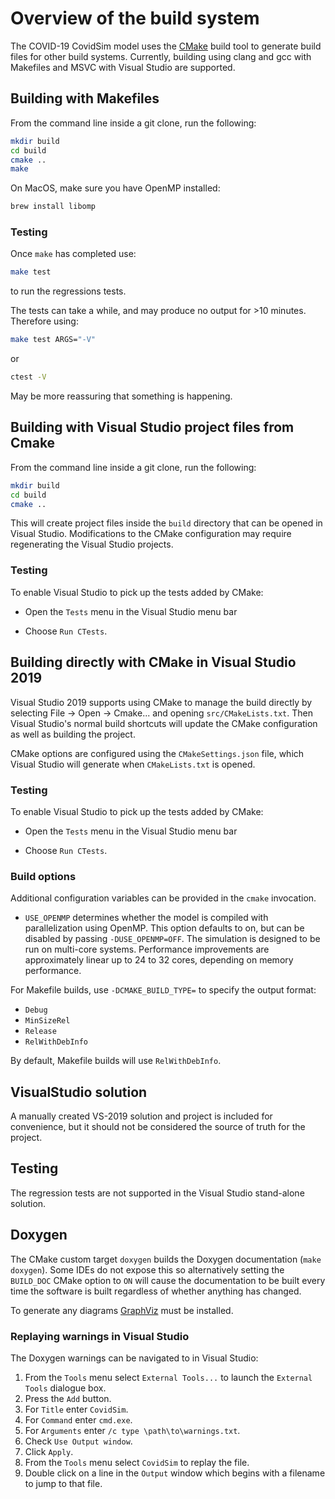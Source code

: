# Overview of the build system

The COVID-19 CovidSim model uses the [CMake](www.cmake.org) build tool to
generate build files for other build systems. Currently, building using clang
and gcc with Makefiles and MSVC with Visual Studio are supported.

## Building with Makefiles

From the command line inside a git clone, run the following:

```sh
mkdir build
cd build
cmake ..
make
```

On MacOS, make sure you have OpenMP installed:
```sh
brew install libomp
```

### Testing

Once `make` has completed use:

```sh
make test
```

to run the regressions tests.

The tests can take a while, and may produce no output for >10 minutes.
Therefore using:

```sh
make test ARGS="-V"
```

or

```sh
ctest -V
```

May be more reassuring that something is happening.

## Building with Visual Studio project files from Cmake

From the command line inside a git clone, run the following:

```sh
mkdir build
cd build
cmake ..
```

This will create project files inside the `build` directory that can be opened
in Visual Studio. Modifications to the CMake configuration may require
regenerating the Visual Studio projects.

### Testing

To enable Visual Studio to pick up the tests added by CMake:

 * Open the `Tests` menu in the Visual Studio menu bar

 * Choose `Run CTests`.

## Building directly with CMake in Visual Studio 2019

Visual Studio 2019 supports using CMake to manage the build directly by
selecting File -> Open -> Cmake... and opening `src/CMakeLists.txt`. Then
Visual Studio's normal build shortcuts will update the CMake configuration
as well as building the project.

CMake options are configured using the `CMakeSettings.json` file, which
Visual Studio will generate when `CMakeLists.txt` is opened.

### Testing

To enable Visual Studio to pick up the tests added by CMake:

 * Open the `Tests` menu in the Visual Studio menu bar

 * Choose `Run CTests`.

### Build options

Additional configuration variables can be provided in the `cmake` invocation.

- `USE_OPENMP` determines whether the model is compiled with parallelization
using OpenMP. This option defaults to on, but can be disabled by passing
`-DUSE_OPENMP=OFF`. The simulation is designed to be run on multi-core systems.
Performance improvements are approximately linear up to 24 to 32 cores,
depending on memory performance.

For Makefile builds, use `-DCMAKE_BUILD_TYPE=` to specify the output format:

- `Debug`
- `MinSizeRel`
- `Release`
- `RelWithDebInfo`

By default, Makefile builds will use `RelWithDebInfo`.

## VisualStudio solution

A manually created VS-2019 solution and project is included for convenience,
but it should not be considered the source of truth for the project.

## Testing

The regression tests are not supported in the Visual Studio stand-alone
solution.

## Doxygen

The CMake custom target `doxygen` builds the Doxygen documentation
(`make doxygen`). Some IDEs do not expose this so alternatively setting the
`BUILD_DOC` CMake option to `ON` will cause the documentation to be built
every time the software is built regardless of whether anything has changed.

To generate any diagrams [GraphViz](https://graphviz.org/) must be installed.

### Replaying warnings in Visual Studio

The Doxygen warnings can be navigated to in Visual Studio:
1. From the `Tools` menu select `External Tools...` to launch the
`External Tools` dialogue box.
2. Press the `Add` button.
3. For `Title` enter `CovidSim`.
4. For `Command` enter `cmd.exe`.
5. For `Arguments` enter `/c type \path\to\warnings.txt`.
6. Check `Use Output window`.
7. Click `Apply`.
8. From the `Tools` menu select `CovidSim` to replay the file.
9. Double click on a line in the `Output` window which begins with a filename
to jump to that file.
